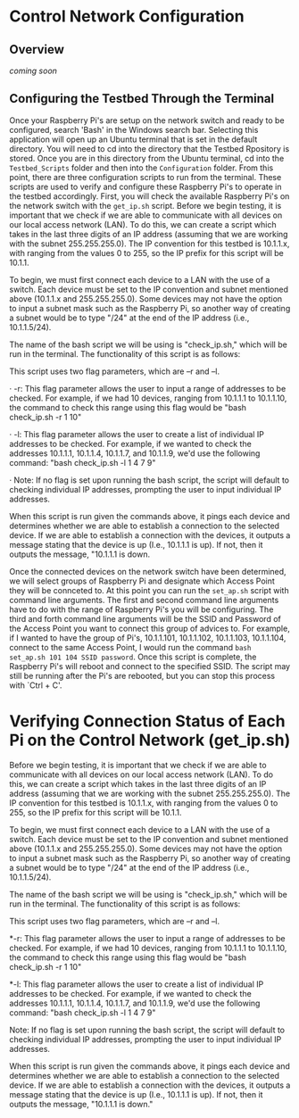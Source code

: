 # Control Network Configuration
## Overview
_coming soon_




## Configuring the Testbed Through the Terminal 
Once your Raspberry Pi's are setup on the network switch and ready to be configured, search 'Bash' in the Windows search bar. Selecting this application will open up an Ubuntu terminal that is set in the default directory. You will need to cd into the directory that the Testbed Rpository is stored. Once you are in this directory from the Ubuntu terminal, cd into the `Testbed_Scripts` folder and then into the `Configuration` folder. From this point, there are three configuration scripts to run from the terminal. These scripts are used to verify and configure these Raspberry Pi's to operate in the testbed accordingly. First, you will check the available Raspberry Pi's on the network switch with the `get_ip.sh` script. 
Before we begin testing, it is important that we check if we are able to communicate with all devices on our local access network (LAN). To do this, we can create a script which takes in the last three digits of an IP address (assuming that we are working with the subnet 255.255.255.0). The IP convention for this testbed is 10.1.1.x, with ranging from the values 0 to 255, so the IP prefix for this script will be 10.1.1.

To begin, we must first connect each device to a LAN with the use of a switch. Each device must be set to the IP convention and subnet mentioned above (10.1.1.x and 255.255.255.0). Some devices may not have the option to input a subnet mask such as the Raspberry Pi, so another way of creating a subnet would be to type "/24" at the end of the IP address (i.e., 10.1.1.5/24).

The name of the bash script we will be using is "check_ip.sh," which will be run in the terminal. The functionality of this script is as follows:

This script uses two flag parameters, which are –r and –l.

· -r: This flag parameter allows the user to input a range of addresses to be checked. For example, if we had 10 devices, ranging from 10.1.1.1 to 10.1.1.10, the command to check this range using this flag would be "bash check_ip.sh -r 1 10"

· -l: This flag parameter allows the user to create a list of individual IP addresses to be checked. For example, if we wanted to check the addresses 10.1.1.1, 10.1.1.4, 10.1.1.7, and 10.1.1.9, we'd use the following command: "bash check_ip.sh -l 1 4 7 9"

· Note: If no flag is set upon running the bash script, the script will default to checking individual IP addresses, prompting the user to input individual IP addresses.

When this script is run given the commands above, it pings each device and determines whether we are able to establish a connection to the selected device. If we are able to establish a connection with the devices, it outputs a message stating that the device is up (I.e., 10.1.1.1 is up). If not, then it outputs the message, "10.1.1.1 is down.


Once the connected devices on the network switch have been determined, we will select groups of Raspberry Pi and designate which Access Point they will be connceted to. At this point you can run the `set_ap.sh` script with command line arguments. The first and second command line arguments have to do with the range of Raspberry Pi's you will be configuring. The third and forth command line arguments will be the SSID and Password of the Access Point you want to connect this group of advices to. For example, if I wanted to have the group of Pi's, 10.1.1.101, 10.1.1.102, 10.1.1.103, 10.1.1.104, connect to the same Access Point, I would run the command `bash set_ap.sh 101 104 SSID password`. Once this script is complete, the Raspberry Pi's will reboot and connect to the specified SSID. The script may still be running after the Pi's are rebooted, but you can stop this process with `Ctrl + C'. 









# Verifying Connection Status of Each Pi on the Control Network (get_ip.sh)
Before we begin testing, it is important that we check if we are able to communicate with all devices on our local access network (LAN). To do this, we can create a script which takes in the last three digits of an IP address (assuming that we are working with the subnet 255.255.255.0). The IP convention for this testbed is 10.1.1.x, with ranging from the values 0 to 255, so the IP prefix for this script will be 10.1.1.  

 

To begin, we must first connect each device to a LAN with the use of a switch. Each device must be set to the IP convention and subnet mentioned above  (10.1.1.x and 255.255.255.0). Some devices may not have the option to input a subnet mask such as the Raspberry Pi, so another way of creating a subnet would be to type "/24" at the end of the IP address (i.e., 10.1.1.5/24).  

 

The name of the bash script we will be using is "check_ip.sh," which will be run in the terminal. The functionality of this script is as follows: 

 

This script uses two flag parameters, which are –r and –l. 

*-r: This flag parameter allows the user to input a range of addresses to be checked. For example, if we had 10 devices, ranging from 10.1.1.1 to 10.1.1.10, the command to check this range using this flag would be "bash check_ip.sh -r 1 10" 

*-l: This flag parameter allows the user to create a list of individual IP addresses to be checked. For example, if we wanted to check the addresses 10.1.1.1, 10.1.1.4, 10.1.1.7, and 10.1.1.9, we'd use the following command: "bash check_ip.sh -l 1 4 7 9" 

Note: If no flag is set upon running the bash script, the script will default to checking individual IP addresses, prompting the user to input individual IP addresses. 

 

When this script is run given the commands above, it pings each device and determines whether we are able to establish a connection to the selected device. If we are able to establish a connection with the devices, it outputs a message stating that the device is up (I.e., 10.1.1.1 is up). If not, then it outputs the message, "10.1.1.1 is down." 

 